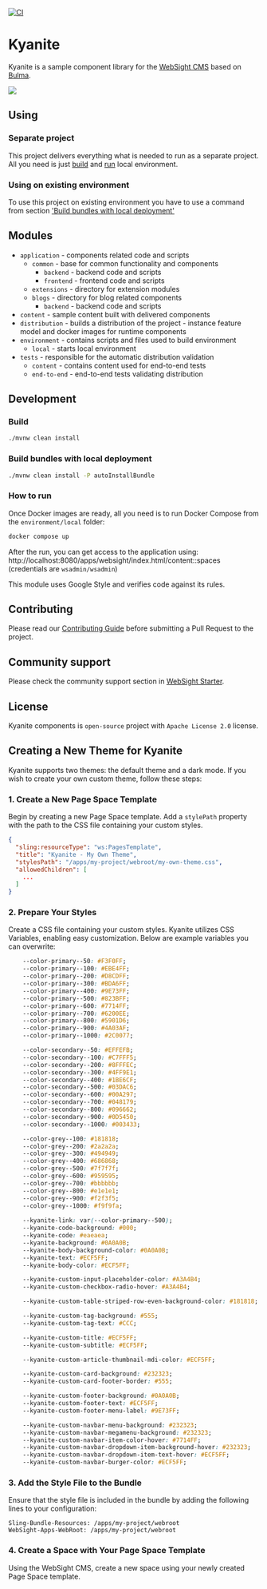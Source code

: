 [![CI](https://github.com/websight-io/kyanite/actions/workflows/ci.yml/badge.svg?branch=main)](https://github.com/websight-io/kyanite/actions/workflows/ci.yml)
# Kyanite

Kyanite is a sample component library for the [WebSight CMS](https://www.websight.io/) based on [Bulma](https://bulma.io/).

![](assets/bulma-template.png)
## Using

### Separate project
This project delivers everything what is needed to run as a separate project. All you need is just [build](#build) and [run](#how-to-run) local environment.

### Using on existing environment
To use this project on existing environment you have to use a command from section ['Build bundles with local deployment'](#build-bundles-with-local-deployment)


## Modules
- `application` - components related code and scripts
  - `common` - base for common functionality and components
    - `backend` - backend code and scripts
    - `frontend` - frontend code and scripts
  - `extensions` - directory for extension modules
  - `blogs` - directory for blog related components
    - `backend` - backend code and scripts
- `content` - sample content built with delivered components
- `distribution` - builds a distribution of the project - instance feature model and docker images for runtime components
- `environment` - contains scripts and files used to build environment
  - `local` - starts local environment
- `tests` - responsible for the automatic distribution validation
  - `content` - contains content used for end-to-end tests
  - `end-to-end` - end-to-end tests validating distribution

## Development

### Build
```bash
./mvnw clean install
```

### Build bundles with local deployment
```bash
./mvnw clean install -P autoInstallBundle
```

### How to run
Once Docker images are ready, all you need is to run Docker Compose from the `environment/local` folder:

```bash
docker compose up
```

After the run, you can get access to the application using: http://localhost:8080/apps/websight/index.html/content::spaces (credentials are `wsadmin/wsadmin`)

This module uses Google Style and verifies code against its rules.

## Contributing
Please read our [Contributing Guide](./CONTRIBUTING.md) before submitting a Pull Request to the project.

## Community support
Please check the community support section in [WebSight Starter](https://github.com/websight-io/starter#community-support).

## License
Kyanite components is `open-source` project with `Apache License 2.0` license.

## Creating a New Theme for Kyanite

Kyanite supports two themes: the default theme and a dark mode. If you wish to create your own custom theme, follow these steps:

### 1. Create a New Page Space Template

Begin by creating a new Page Space template. Add a `stylePath` property with the path to the CSS file containing your custom styles.

```json
{
  "sling:resourceType": "ws:PagesTemplate",
  "title": "Kyanite - My Own Theme",
  "stylesPath": "/apps/my-project/webroot/my-own-theme.css",
  "allowedChildren": [
    ...
  ]
}
```

### 2. Prepare Your Styles
Create a CSS file containing your custom styles. Kyanite utilizes CSS Variables, enabling easy customization. Below are example variables you can overwrite:

```css
    --color-primary--50: #F3F0FF;
    --color-primary--100: #EBE4FF;
    --color-primary--200: #D8CDFF;
    --color-primary--300: #BDA6FF;
    --color-primary--400: #9E73FF;
    --color-primary--500: #823BFF;
    --color-primary--600: #7714FF;
    --color-primary--700: #6200EE;
    --color-primary--800: #5901D6;
    --color-primary--900: #4A03AF;
    --color-primary--1000: #2C0077;

    --color-secondary--50: #EFFEFB;
    --color-secondary--100: #C7FFF5;
    --color-secondary--200: #8FFFEC;
    --color-secondary--300: #4FF9E1;
    --color-secondary--400: #1BE6CF;
    --color-secondary--500: #03DAC6;
    --color-secondary--600: #00A297;
    --color-secondary--700: #048179;
    --color-secondary--800: #096662;
    --color-secondary--900: #0D5450;
    --color-secondary--1000: #003433;

    --color-grey--100: #181818;
    --color-grey--200: #2a2a2a;
    --color-grey--300: #494949;
    --color-grey--400: #686868;
    --color-grey--500: #7f7f7f;
    --color-grey--600: #959595;
    --color-grey--700: #bbbbbb;
    --color-grey--800: #e1e1e1;
    --color-grey--900: #f2f3f5;
    --color-grey--1000: #f9f9fa;
    
    --kyanite-link: var(--color-primary--500);
    --kyanite-code-background: #000;
    --kyanite-code: #eaeaea;
    --kyanite-background: #0A0A0B;
    --kyanite-body-background-color: #0A0A0B;
    --kyanite-text: #ECF5FF;
    --kyanite-body-color: #ECF5FF;

    --kyanite-custom-input-placeholder-color: #A3A4B4;
    --kyanite-custom-checkbox-radio-hover: #A3A4B4;

    --kyanite-custom-table-striped-row-even-background-color: #181818;

    --kyanite-custom-tag-background: #555;
    --kyanite-custom-tag-text: #CCC;

    --kyanite-custom-title: #ECF5FF;
    --kyanite-custom-subtitle: #ECF5FF;

    --kyanite-custom-article-thumbnail-mdi-color: #ECF5FF;

    --kyanite-custom-card-background: #232323;
    --kyanite-custom-card-footer-border: #555;

    --kyanite-custom-footer-background: #0A0A0B;
    --kyanite-custom-footer-text: #ECF5FF;
    --kyanite-custom-footer-menu-label: #9E73FF;

    --kyanite-custom-navbar-menu-background: #232323;
    --kyanite-custom-navbar-megamenu-background: #232323;
    --kyanite-custom-navbar-item-color-hover: #7714FF;
    --kyanite-custom-navbar-dropdown-item-background-hover: #232323;
    --kyanite-custom-navbar-dropdown-item-text-hover: #ECF5FF;
    --kyanite-custom-navbar-burger-color: #ECF5FF;
```

### 3. Add the Style File to the Bundle

Ensure that the style file is included in the bundle by adding the following lines to your configuration:
``` 
Sling-Bundle-Resources: /apps/my-project/webroot
WebSight-Apps-WebRoot: /apps/my-project/webroot
```

### 4. Create a Space with Your Page Space Template

Using the WebSight CMS, create a new space using your newly created Page Space template.
